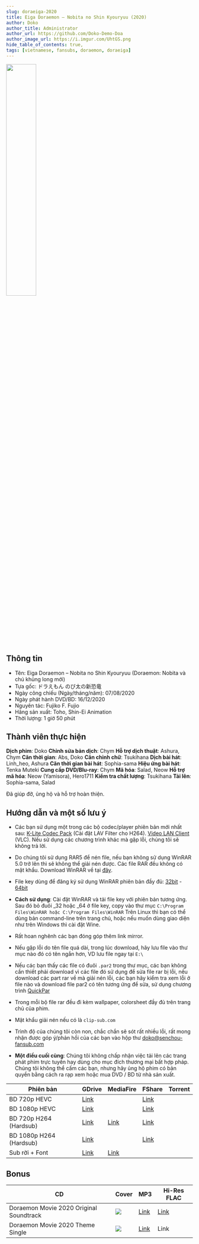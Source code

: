 ```yaml
---
slug: doraeiga-2020
title: Eiga Doraemon – Nobita no Shin Kyouryuu (2020)
author: Doko
author_title: Administrator
author_url: https://github.com/Doko-Demo-Doa
author_image_url: https://i.imgur.com/UhtGS.png
hide_table_of_contents: true,
tags: [vietnamese, fansubs, doraemon, doraeiga]
---
```


<img src="https://i.ibb.co/z5wXyd3/4988013934467-19.jpg" width="40%" />

## Thông tin

- Tên: Eiga Doraemon – Nobita no Shin Kyouryuu (Doraemon: Nobita và chú khủng long mới)
- Tựa gốc: ドラえもん のび太の新恐竜
- Ngày công chiếu (Ngày/tháng/năm): 07/08/2020
- Ngày phát hành DVD/BD: 16/12/2020
- Nguyên tác: Fujiko F. Fujio
- Hãng sản xuất: Toho, Shin-Ei Animation
- Thời lượng: 1 giờ 50 phút

<!--truncate-->

## Thành viên thực hiện

**Dịch phim**: Doko
**Chỉnh sửa bản dịch**: Chym
**Hỗ trợ dịch thuật**: Ashura, Chym
**Căn thời gian**: Abs, Doko
**Căn chỉnh chữ**: Tsukihana
**Dịch bài hát**: Linh_heo, Ashura
**Căn thời gian bài hát**: Sophia-sama
**Hiệu ứng bài hát**: Tenka Muteki
**Cung cấp DVD/Blu-ray**: Chym
**Mã hóa**: Salad, Neow
**Hỗ trợ mã hóa**: Neow (Yamisora), Hero1711
**Kiểm tra chất lượng**: Tsukihana
**Tải lên**: Sophia-sama, Salad

Đã giúp đỡ, ủng hộ và hỗ trợ hoàn thiện.

## Hướng dẫn và một số lưu ý

- Các bạn sử dụng một trong các bộ codec/player phiên bản mới nhất sau: [K-Lite Codec Pack](http://www.codecguide.com/download_kl.htm) (Cài đặt LAV Filter cho H264). [Video LAN Client](http://www.videolan.org/vlc/index.html) (VLC). Nếu sử dụng các chương trình khác mà gặp lỗi, chúng tôi sẽ không trả lời.

- Do chúng tôi sử dụng RAR5 để nén file, nếu bạn không sử dụng WinRAR 5.0 trở lên thì sẽ không thể giải nén được. Các file RAR đều không có mật khẩu. Download WinRAR về tại [đây](http://www.rarlab.com/download.htm).

- File key dùng để đăng ký sử dụng WinRAR phiên bản đầy đủ: [32bit](https://mega.co.nz/#%214gRRiJya%21tA5_PY-uJpAFphSH8gyVopvp5TZlTsOY7Q7qHh5jpXk) - [64bit](https://mega.co.nz/#%2105B2nJpL%21JGgGIpt5XT9LqZSSgovRxAo71dtEP3PC8z_Jb0-BqA0)

- **Cách sử dụng**: Cài đặt WinRAR và tải file key với phiên bản tương ứng. Sau đó bỏ đuôi _32 hoặc _64 ở file key, copy vào thư mục `C:\Program Files\WinRAR hoặc C:\Program Files\WinRAR` Trên Linux thì bạn có thể dùng bản command-line trên trang chủ, hoặc nếu muốn dùng giao diện như trên Windows thì cài đặt Wine.

- Rất hoan nghênh các bạn đóng góp thêm link mirror.

- Nếu gặp lỗi do tên file quá dài, trong lúc download, hãy lưu file vào thư mục nào đó có tên ngắn hơn, VD lưu file ngay tại `E:\`

- Nếu các bạn thấy các file có đuôi `.par2` trong thư mục, các bạn không cần thiết phải download vì các file đó sử dụng để sửa file rar bị lỗi, nếu download các part rar về mà giải nén lỗi, các bạn hãy kiểm tra xem lỗi ở file nào và download file par2 có tên tương ứng để sửa, sử dụng chương trình [QuickPar ](http://www.quickpar.org.uk/Download-0.9.1.0.htm)

- Trong mỗi bộ file rar đều đi kèm wallpaper, colorsheet đầy đủ trên trang chủ của phim.

- Mật khẩu giải nén nếu có là `clip-sub.com`

- Trình độ của chúng tôi còn non, chắc chắn sẽ sót rất nhiều lỗi, rất mong nhận được góp ý/phản hồi của các bạn vào hộp thư doko@senchou-fansub.com

- **Một điều cuối cùng**: Chúng tôi không chấp nhận việc tải lên các trang phát phim trực tuyến hay dùng cho mục đích thương mại bất hợp pháp. Chúng tôi không thể cấm các bạn, nhưng hãy ủng hộ phim có bản quyền bằng cách ra rạp xem hoặc mua DVD / BD từ nhà sản xuất.

| Phiên bản | GDrive | MediaFire | FShare | Torrent |
|-|-|-|-|-|
| BD 720p HEVC | [Link](https://drive.google.com/drive/folders/1R8aVNB2wZcP2__S7Si0xv2fMz96gQQo6?usp=sharing)   |    | [Link](https://www.fshare.vn/folder/ZXG7CU1A25BU) |
| BD 1080p HEVC | [Link](https://drive.google.com/drive/folders/1R8aVNB2wZcP2__S7Si0xv2fMz96gQQo6?usp=sharing)   |    | [Link](https://www.fshare.vn/folder/ZXG7CU1A25BU) |
| BD 720p H264 (Hardsub)  | [Link](https://drive.google.com/drive/folders/1mXI6HWxcUscd2806iI2qC0Uw-WcMJGQT)   | [Link](https://www.mediafire.com/file/v3ya1bx1dzaiocy/dora-2020-720p-8bit.rar/file) | [Link](https://www.fshare.vn/folder/ZXG7CU1A25BU) |
| BD 1080p H264 (Hardsub) | [Link](https://drive.google.com/drive/folders/1mXI6HWxcUscd2806iI2qC0Uw-WcMJGQT)   |    | [Link](https://www.fshare.vn/folder/ZXG7CU1A25BU) |
| Sub rời + Font | [Link](https://drive.google.com/file/d/1iR9Y6YzgcNoVEODyuiA--9k2XDwBdAq7/view?usp=sharing) | [Link](https://www.mediafire.com/file/hkc99hq5f20rx9m/dora_2020_translation.zip/file) |         |

## Bonus

| CD | Cover | MP3 | Hi-Res FLAC |
|-|-|-|-|
| Doraemon Movie 2020 Original Soundtrack | ![](https://i.ibb.co/VCP80Wc/dora-2020-ost.jpg)| [Link](https://drive.google.com/file/d/1VQ9xETHuL40DcM8zBSnSKX8W5xVEbmoH/view?usp=sharing) | [Link](https://drive.google.com/file/d/1lW-TPLO269W5H7ycN9eQ3LZSU1d-PKY1/view?usp=sharing) |
| Doraemon Movie 2020 Theme Single | ![](https://i.ibb.co/smRqdbH/kimi-to-kasaneta.jpg) | [Link](https://drive.google.com/file/d/16ae3Ts3AH10XmeHdUf7UDYCoMT-QHVMF/view?usp=sharing) | Link   |
